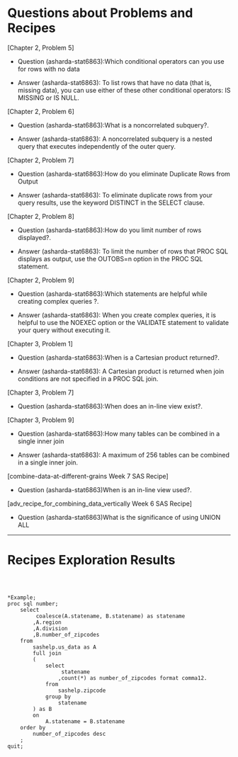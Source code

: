 
# Questions about Problems and Recipes



[Chapter 2, Problem 5]
* Question (asharda-stat6863):Which conditional operators can you use for rows with no data 
- Answer (asharda-stat6863): To list rows that have no data (that is, missing data), you can use either of these other conditional operators: IS MISSING or IS NULL.



[Chapter 2, Problem 6]
* Question (asharda-stat6863):What is a  noncorrelated subquery?. 
- Answer (asharda-stat6863): A noncorrelated subquery is a nested query that executes independently of the outer query. 



[Chapter 2, Problem 7]
* Question (asharda-stat6863):How do you  eliminate Duplicate Rows from Output
- Answer (asharda-stat6863): To eliminate duplicate rows from your query results, use the keyword DISTINCT in the SELECT clause. 



[Chapter 2, Problem 8]
* Question (asharda-stat6863):How do you limit number of rows displayed?.
- Answer (asharda-stat6863): To limit the number of rows that PROC SQL displays as output, use the OUTOBS=n option in the PROC SQL statement.



[Chapter 2, Problem 9]
* Question (asharda-stat6863):Which statements are helpful while creating complex queries ?.
- Answer (asharda-stat6863): When you create complex queries, it is helpful to use the NOEXEC option or the VALIDATE statement to validate your query without executing it.



[Chapter 3, Problem 1]
* Question (asharda-stat6863):When is a Cartesian product returned?.
- Answer (asharda-stat6863): A Cartesian product is returned when join conditions are not specified in a PROC SQL join.



[Chapter 3, Problem 7]
* Question (asharda-stat6863):When does an in-line view exist?.



[Chapter 3, Problem 9]
* Question (asharda-stat6863):How many tables can be combined in a single inner join
- Answer (asharda-stat6863): A maximum of 256 tables can be combined in a single inner join.



[combine-data-at-different-grains Week 7 SAS Recipe]
* Question (asharda-stat6863)When is an in-line view used?.



[adv_recipe_for_combining_data_vertically Week 6 SAS Recipe]
* Question (asharda-stat6863)What is the significance of using UNION ALL



***



# Recipes Exploration Results




```



*Example;
proc sql number;
    select
         coalesce(A.statename, B.statename) as statename
        ,A.region
        ,A.division
        ,B.number_of_zipcodes
    from
        sashelp.us_data as A
        full join
        (
            select
                 statename
                ,count(*) as number_of_zipcodes format comma12.
            from
                sashelp.zipcode
            group by
                statename
        ) as B
        on
            A.statename = B.statename
    order by
        number_of_zipcodes desc
    ;
quit;



```
